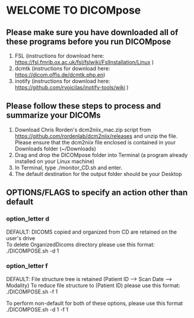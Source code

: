 # WELCOME TO DICOMpose

## Please make sure you have downloaded all of these programs before you run DICOMpose
1. FSL (instructions for download here: https://fsl.fmrib.ox.ac.uk/fsl/fslwiki/FslInstallation/Linux )
2. dcmtk (instructions for download here: https://dicom.offis.de/dcmtk.php.en)  
3. inotify (instructions for download here: https://github.com/rvoicilas/inotify-tools/wiki )

## Please follow these steps to process and summarize your DICOMs 
 
1. Download Chris Rorden's dcm2niix_mac.zip script from https://github.com/rordenlab/dcm2niix/releases and unzip the file. Please ensure that the dcm2niix file enclosed is
contained in your Downloads folder (~/Downloads) 
2. Drag and drop the DICOMpose folder into Terminal (a program already installed on your Linux machine) 
3. In Terminal, type ./monitor_CD.sh and enter.
4. The default destination for the output folder should be your Desktop

## OPTIONS/FLAGS to specify an action other than default 

### option_letter d
DEFAULT: DICOMS copied and organized from CD are retained on the user's drive  
To delete OrganizedDicoms directory please use this format: ./DICOMPOSE.sh -d 1 

### option_letter f
DEFAULT: File structure tree is retained (Patient ID --> Scan Date --> Modality)
To reduce file structure to (Patient ID) please use this format: ./DICOMPOSE.sh -f 1

To perform non-default for both of these options, please use this format ./DICOMPOSE.sh -d 1 -f 1 


